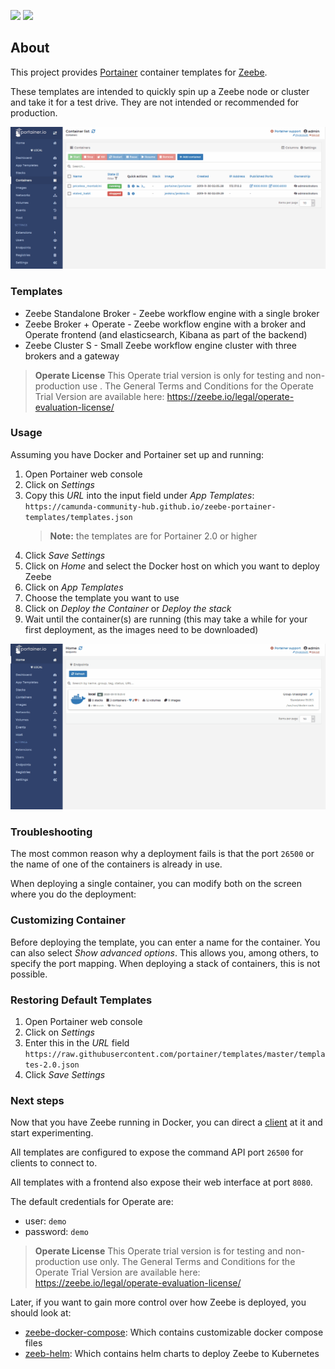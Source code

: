 [![](https://img.shields.io/badge/Community%20Extension-An%20open%20source%20community%20maintained%20project-FF4700)](https://github.com/camunda-community-hub/community)
[![](https://img.shields.io/badge/Lifecycle-Stable-brightgreen)](https://github.com/Camunda-Community-Hub/community/blob/main/extension-lifecycle.md#stable-)

## About

This project provides [Portainer](https://www.portainer.io/) container templates for [Zeebe](https://zeebe.io/).

These templates are intended to quickly spin up a Zeebe node or cluster and take it for a test drive. They are not intended or recommended for production.

![Demo of portainer templates](assets/demo.gif "Demo")

### Templates

- Zeebe Standalone Broker - Zeebe workflow engine with a single broker
- Zeebe Broker + Operate - Zeebe workflow engine with a broker and Operate frontend (and elasticsearch, Kibana as part of the backend)
- Zeebe Cluster S - Small Zeebe workflow engine cluster with three brokers and a gateway

> **Operate License** This Operate trial version is only for testing and non-production use . The General Terms and Conditions for the Operate Trial Version are available here: https://zeebe.io/legal/operate-evaluation-license/

### Usage

Assuming you have Docker and Portainer set up and running:

1. Open Portainer web console
1. Click on _Settings_
1. Copy this _URL_ into the input field under _App Templates_: `https://camunda-community-hub.github.io/zeebe-portainer-templates/templates.json`
   > **Note:** the templates are for Portainer 2.0 or higher
1. Click _Save Settings_
1. Click on _Home_ and select the Docker host on which you want to deploy Zeebe
1. Click on _App Templates_
1. Choose the template you want to use
1. Click on _Deploy the Container_ or _Deploy the stack_
1. Wait until the container(s) are running (this may take a while for your first deployment, as the images need to be downloaded)

![Usage of portainer templates](assets/usage.gif "Usage")

### Troubleshooting

The most common reason why a deployment fails is that the port `26500` or the name of one of the containers is already in use.

When deploying a single container, you can modify both on the screen where you do the deployment:

### Customizing Container

Before deploying the template, you can enter a name for the container. You can also select _Show advanced options_. This allows you, among others, to specify the port mapping.
When deploying a stack of containers, this is not possible.

### Restoring Default Templates

1. Open Portainer web console
1. Click on _Settings_
1. Enter this in the _URL_ field `https://raw.githubusercontent.com/portainer/templates/master/templates-2.0.json`
1. Click _Save Settings_

### Next steps

Now that you have Zeebe running in Docker, you can direct a [client]([https://docs.zeebe.io/clients/index.html) at it and start experimenting.

All templates are configured to expose the command API port `26500` for clients to connect to.

All templates with a frontend also expose their web interface at port `8080`.

The default credentials for Operate are:

- user: `demo`
- password: `demo`

> **Operate License** This Operate trial version is for testing and non-production use only. The General Terms and Conditions for the Operate Trial Version are available here: https://zeebe.io/legal/operate-evaluation-license/

Later, if you want to gain more control over how Zeebe is deployed, you should look at:

- [zeebe-docker-compose](https://github.com/zeebe-io/zeebe-docker-compose): Which contains customizable docker compose files
- [zeeb-helm](https://helm.zeebe.io/): Which contains helm charts to deploy Zeebe to Kubernetes
